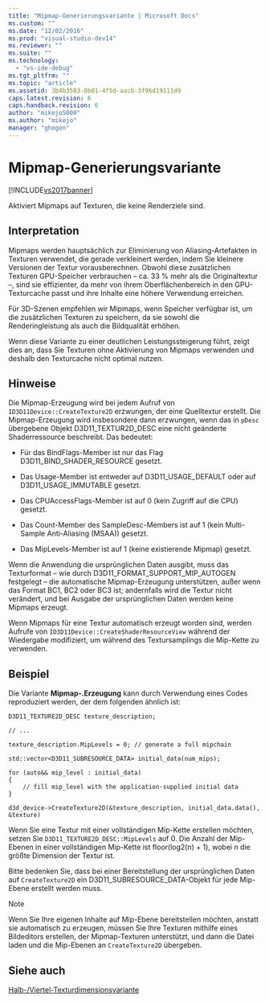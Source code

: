 ```yaml
---
title: "Mipmap-Generierungsvariante | Microsoft Docs"
ms.custom: ""
ms.date: "12/02/2016"
ms.prod: "visual-studio-dev14"
ms.reviewer: ""
ms.suite: ""
ms.technology: 
  - "vs-ide-debug"
ms.tgt_pltfrm: ""
ms.topic: "article"
ms.assetid: 3b4b3583-0b01-4f5d-aacb-3f96d19111d9
caps.latest.revision: 6
caps.handback.revision: 6
author: "mikejo5000"
ms.author: "mikejo"
manager: "ghogen"
---
```

# Mipmap-Generierungsvariante
[!INCLUDE[vs2017banner](../code-quality/includes/vs2017banner.md)]

Aktiviert Mipmaps auf Texturen, die keine Renderziele sind.  
  
## Interpretation  
 Mipmaps werden hauptsächlich zur Eliminierung von Aliasing\-Artefakten in Texturen verwendet, die gerade verkleinert werden, indem Sie kleinere Versionen der Textur vorausberechnen.  Obwohl diese zusätzlichen Texturen GPU\-Speicher verbrauchen – ca. 33 % mehr als die Originaltextur –, sind sie effizienter, da mehr von ihrem Oberflächenbereich in den GPU\-Texturcache passt und ihre Inhalte eine höhere Verwendung erreichen.  
  
 Für 3D\-Szenen empfehlen wir Mipmaps, wenn Speicher verfügbar ist, um die zusätzlichen Texturen zu speichern, da sie sowohl die Renderingleistung als auch die Bildqualität erhöhen.  
  
 Wenn diese Variante zu einer deutlichen Leistungssteigerung führt, zeigt dies an, dass Sie Texturen ohne Aktivierung von Mipmaps verwenden und deshalb den Texturcache nicht optimal nutzen.  
  
## Hinweise  
 Die Mipmap\-Erzeugung wird bei jedem Aufruf von `ID3D11Device::CreateTexture2D` erzwungen, der eine Quelltextur erstellt.  Die Mipmap\-Erzeugung wird insbesondere dann erzwungen, wenn das in `pDesc` übergebene Objekt D3D11\_TEXTUR2D\_DESC eine nicht geänderte Shaderressource beschreibt. Das bedeutet:  
  
-   Für das BindFlags\-Member ist nur das Flag D3D11\_BIND\_SHADER\_RESOURCE gesetzt.  
  
-   Das Usage\-Member ist entweder auf D3D11\_USAGE\_DEFAULT oder auf D3D11\_USAGE\_IMMUTABLE gesetzt.  
  
-   Das CPUAccessFlags\-Member ist auf 0 \(kein Zugriff auf die CPU\) gesetzt.  
  
-   Das Count\-Member des SampleDesc\-Members ist auf 1 \(kein Multi\-Sample Anti\-Aliasing \(MSAA\)\) gesetzt.  
  
-   Das MipLevels\-Member ist auf 1 \(keine existierende Mipmap\) gesetzt.  
  
 Wenn die Anwendung die ursprünglichen Daten ausgibt, muss das Texturformat – wie durch D3D11\_FORMAT\_SUPPORT\_MIP\_AUTOGEN festgelegt – die automatische Mipmap\-Erzeugung unterstützen, außer wenn das Format BC1, BC2 oder BC3 ist; andernfalls wird die Textur nicht verändert, und bei Ausgabe der ursprünglichen Daten werden keine Mipmaps erzeugt.  
  
 Wenn Mipmaps für eine Textur automatisch erzeugt worden sind, werden Aufrufe von `ID3D11Device::CreateShaderResourceView` während der Wiedergabe modifiziert, um während des Textursamplings die Mip\-Kette zu verwenden.  
  
## Beispiel  
 Die Variante **Mipmap\-.Erzeugung** kann durch Verwendung eines Codes reproduziert werden, der dem folgenden ähnlich ist:  
  
```  
D3D11_TEXTURE2D_DESC texture_description;  
  
// ...  
  
texture_description.MipLevels = 0; // generate a full mipchain  
  
std::vector<D3D11_SUBRESOURCE_DATA> initial_data(num_mips);  
  
for (auto&& mip_level : initial_data)  
{  
    // fill mip_level with the application-supplied initial data  
}  
  
d3d_device->CreateTexture2D(&texture_description, initial_data.data(), &texture)  
```  
  
 Wenn Sie eine Textur mit einer vollständigen Mip\-Kette erstellen möchten, setzen Sie `D3D11_TEXTURE2D_DESC::MipLevels` auf 0.  Die Anzahl der Mip\-Ebenen in einer vollständigen Mip\-Kette ist floor\(log2\(n\) \+ 1\), wobei n die größte Dimension der Textur ist.  
  
 Bitte bedenken Sie, dass bei einer Bereitstellung der ursprünglichen Daten auf `CreateTexture2D` ein D3D11\_SUBRESOURCE\_DATA\-Objekt für jede Mip\-Ebene erstellt werden muss.  
  
> [!NOTE]
>  Wenn Sie Ihre eigenen Inhalte auf Mip\-Ebene bereitstellen möchten, anstatt sie automatisch zu erzeugen, müssen Sie Ihre Texturen mithilfe eines Bildeditors erstellen, der Mipmap\-Texturen unterstützt, und dann die Datei laden und die Mip\-Ebenen an `CreateTexture2D` übergeben.  
  
## Siehe auch  
 [Halb\-\/Viertel\-Texturdimensionsvariante](../debugger/half-quarter-texture-dimensions-variant.md)